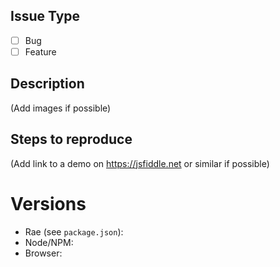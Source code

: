 ## Issue Type

- [ ] Bug
- [ ] Feature

## Description

(Add images if possible)

## Steps to reproduce

(Add link to a demo on https://jsfiddle.net or similar if possible)

# Versions

- Rae (see `package.json`):
- Node/NPM:
- Browser: